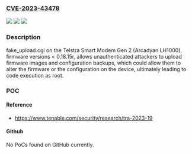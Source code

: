 ### [CVE-2023-43478](https://cve.mitre.org/cgi-bin/cvename.cgi?name=CVE-2023-43478)
![](https://img.shields.io/static/v1?label=Product&message=Smart%20Modem%20Gen%202%20(Arcadyan%20LH1000)&color=blue)
![](https://img.shields.io/static/v1?label=Version&message=0%3C%200.18.15r%20&color=brighgreen)
![](https://img.shields.io/static/v1?label=Vulnerability&message=n%2Fa&color=brighgreen)

### Description

fake_upload.cgi on the Telstra Smart Modem Gen 2 (Arcadyan LH1000), firmware versions < 0.18.15r, allows unauthenticated attackers to upload firmware images and configuration backups, which could allow them to alter the firmware or the configuration on the device, ultimately leading to code execution as root. 

### POC

#### Reference
- https://www.tenable.com/security/research/tra-2023-19

#### Github
No PoCs found on GitHub currently.

